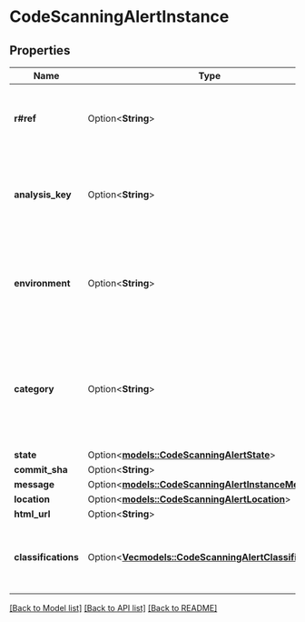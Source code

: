 # CodeScanningAlertInstance

## Properties

Name | Type | Description | Notes
------------ | ------------- | ------------- | -------------
**r#ref** | Option<**String**> | The Git reference, formatted as `refs/pull/<number>/merge`, `refs/pull/<number>/head`, `refs/heads/<branch name>` or simply `<branch name>`. | [optional]
**analysis_key** | Option<**String**> | Identifies the configuration under which the analysis was executed. For example, in GitHub Actions this includes the workflow filename and job name. | [optional]
**environment** | Option<**String**> | Identifies the variable values associated with the environment in which the analysis that generated this alert instance was performed, such as the language that was analyzed. | [optional]
**category** | Option<**String**> | Identifies the configuration under which the analysis was executed. Used to distinguish between multiple analyses for the same tool and commit, but performed on different languages or different parts of the code. | [optional]
**state** | Option<[**models::CodeScanningAlertState**](code-scanning-alert-state.md)> |  | [optional]
**commit_sha** | Option<**String**> |  | [optional]
**message** | Option<[**models::CodeScanningAlertInstanceMessage**](code_scanning_alert_instance_message.md)> |  | [optional]
**location** | Option<[**models::CodeScanningAlertLocation**](code-scanning-alert-location.md)> |  | [optional]
**html_url** | Option<**String**> |  | [optional]
**classifications** | Option<[**Vec<models::CodeScanningAlertClassification>**](code-scanning-alert-classification.md)> | Classifications that have been applied to the file that triggered the alert. For example identifying it as documentation, or a generated file. | [optional]

[[Back to Model list]](../README.md#documentation-for-models) [[Back to API list]](../README.md#documentation-for-api-endpoints) [[Back to README]](../README.md)


